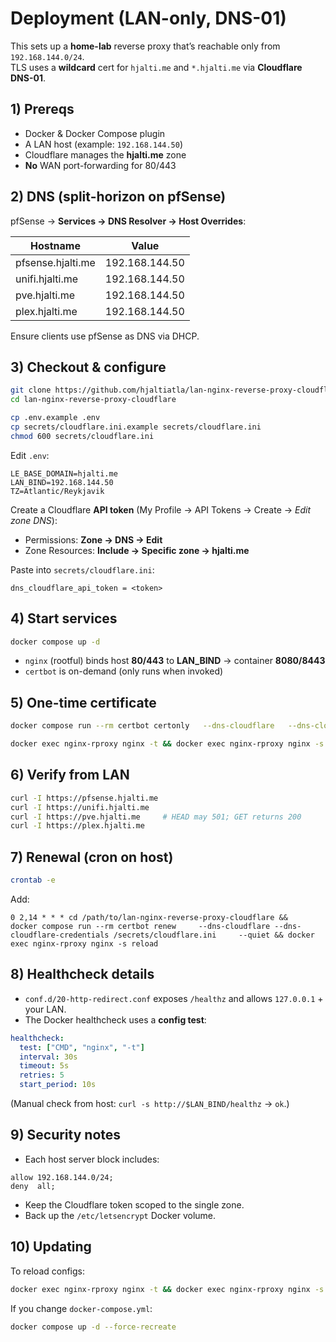 # Deployment (LAN-only, DNS-01)

This sets up a **home-lab** reverse proxy that’s reachable only from `192.168.144.0/24`.  
TLS uses a **wildcard** cert for `hjalti.me` and `*.hjalti.me` via **Cloudflare DNS-01**.

## 1) Prereqs
- Docker & Docker Compose plugin
- A LAN host (example: `192.168.144.50`)
- Cloudflare manages the **hjalti.me** zone
- **No** WAN port-forwarding for 80/443

## 2) DNS (split-horizon on pfSense)
pfSense → **Services → DNS Resolver → Host Overrides**:

| Hostname          | Value          |
|-------------------|----------------|
| pfsense.hjalti.me | 192.168.144.50 |
| unifi.hjalti.me   | 192.168.144.50 |
| pve.hjalti.me     | 192.168.144.50 |
| plex.hjalti.me    | 192.168.144.50 |

Ensure clients use pfSense as DNS via DHCP.

## 3) Checkout & configure
```bash
git clone https://github.com/hjaltiatla/lan-nginx-reverse-proxy-cloudflare.git
cd lan-nginx-reverse-proxy-cloudflare

cp .env.example .env
cp secrets/cloudflare.ini.example secrets/cloudflare.ini
chmod 600 secrets/cloudflare.ini
```

Edit `.env`:
```
LE_BASE_DOMAIN=hjalti.me
LAN_BIND=192.168.144.50
TZ=Atlantic/Reykjavik
```

Create a Cloudflare **API token** (My Profile → API Tokens → Create → *Edit zone DNS*):
- Permissions: **Zone → DNS → Edit**
- Zone Resources: **Include → Specific zone → hjalti.me**

Paste into `secrets/cloudflare.ini`:
```
dns_cloudflare_api_token = <token>
```

## 4) Start services
```bash
docker compose up -d
```
- `nginx` (rootful) binds host **80/443** to **LAN_BIND** → container **8080/8443**
- `certbot` is on-demand (only runs when invoked)

## 5) One-time certificate
```bash
docker compose run --rm certbot certonly   --dns-cloudflare   --dns-cloudflare-credentials /secrets/cloudflare.ini   -d hjalti.me -d '*.hjalti.me'   --agree-tos --email you@hjalti.me --no-eff-email --non-interactive

docker exec nginx-rproxy nginx -t && docker exec nginx-rproxy nginx -s reload
```

## 6) Verify from LAN
```bash
curl -I https://pfsense.hjalti.me
curl -I https://unifi.hjalti.me
curl -I https://pve.hjalti.me     # HEAD may 501; GET returns 200
curl -I https://plex.hjalti.me
```

## 7) Renewal (cron on host)
```bash
crontab -e
```
Add:
```
0 2,14 * * * cd /path/to/lan-nginx-reverse-proxy-cloudflare &&   docker compose run --rm certbot renew     --dns-cloudflare --dns-cloudflare-credentials /secrets/cloudflare.ini     --quiet && docker exec nginx-rproxy nginx -s reload
```

## 8) Healthcheck details
- `conf.d/20-http-redirect.conf` exposes `/healthz` and allows `127.0.0.1` + your LAN.
- The Docker healthcheck uses a **config test**:
```yaml
healthcheck:
  test: ["CMD", "nginx", "-t"]
  interval: 30s
  timeout: 5s
  retries: 5
  start_period: 10s
```
(Manual check from host: `curl -s http://$LAN_BIND/healthz` → `ok`.)

## 9) Security notes
- Each host server block includes:
```
allow 192.168.144.0/24;
deny  all;
```
- Keep the Cloudflare token scoped to the single zone.
- Back up the `/etc/letsencrypt` Docker volume.

## 10) Updating
To reload configs:
```bash
docker exec nginx-rproxy nginx -t && docker exec nginx-rproxy nginx -s reload
```
If you change `docker-compose.yml`:
```bash
docker compose up -d --force-recreate
```
